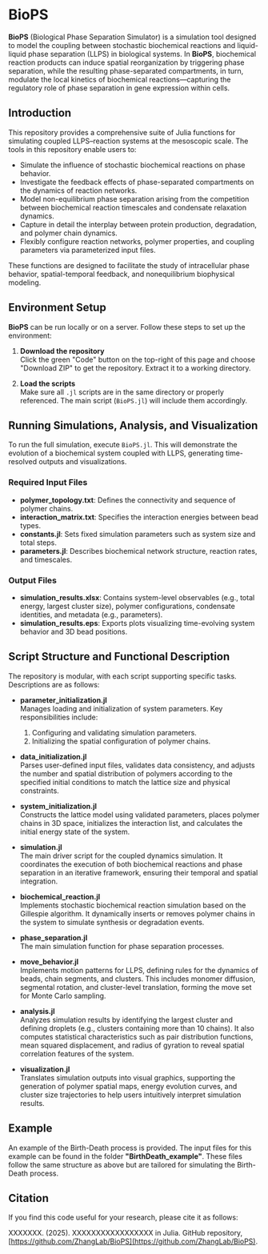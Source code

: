 # BioPS

**BioPS** (Biological Phase Separation Simulator) is a simulation tool designed to model the coupling between stochastic biochemical reactions and liquid-liquid phase separation (LLPS) in biological systems. In **BioPS**, biochemical reaction products can induce spatial reorganization by triggering phase separation, while the resulting phase-separated compartments, in turn, modulate the local kinetics of biochemical reactions—capturing the regulatory role of phase separation in gene expression within cells.

## Introduction

This repository provides a comprehensive suite of Julia functions for simulating coupled LLPS–reaction systems at the mesoscopic scale. The tools in this repository enable users to:

- Simulate the influence of stochastic biochemical reactions on phase behavior.
- Investigate the feedback effects of phase-separated compartments on the dynamics of reaction networks.
- Model non-equilibrium phase separation arising from the competition between biochemical reaction timescales and condensate relaxation dynamics.
- Capture in detail the interplay between protein production, degradation, and polymer chain dynamics.
- Flexibly configure reaction networks, polymer properties, and coupling parameters via parameterized input files.

These functions are designed to facilitate the study of intracellular phase behavior, spatial-temporal feedback, and nonequilibrium biophysical modeling.

## Environment Setup

**BioPS** can be run locally or on a server. Follow these steps to set up the environment:

1. **Download the repository**  
   Click the green "Code" button on the top-right of this page and choose "Download ZIP" to get the repository. Extract it to a working directory.

2. **Load the scripts**  
   Make sure all `.jl` scripts are in the same directory or properly referenced. The main script (`BioPS.jl`) will include them accordingly.

## Running Simulations, Analysis, and Visualization

To run the full simulation, execute `BioPS.jl`. This will demonstrate the evolution of a biochemical system coupled with LLPS, generating time-resolved outputs and visualizations.

### Required Input Files

- **polymer_topology.txt**: Defines the connectivity and sequence of polymer chains.
- **interaction_matrix.txt**: Specifies the interaction energies between bead types.
- **constants.jl**: Sets fixed simulation parameters such as system size and total steps.
- **parameters.jl**: Describes biochemical network structure, reaction rates, and timescales.

### Output Files

- **simulation_results.xlsx**: Contains system-level observables (e.g., total energy, largest cluster size), polymer configurations, condensate identities, and metadata (e.g., parameters).
- **simulation_results.eps**: Exports plots visualizing time-evolving system behavior and 3D bead positions.

## Script Structure and Functional Description

The repository is modular, with each script supporting specific tasks. Descriptions are as follows:

- **parameter_initialization.jl**  
  Manages loading and initialization of system parameters. Key responsibilities include:
  1. Configuring and validating simulation parameters.
  2. Initializing the spatial configuration of polymer chains.

- **data_initialization.jl**  
  Parses user-defined input files, validates data consistency, and adjusts the number and spatial distribution of polymers according to the specified initial conditions to match the lattice size and physical constraints.

- **system_initialization.jl**  
  Constructs the lattice model using validated parameters, places polymer chains in 3D space, initializes the interaction list, and calculates the initial energy state of the system.

- **simulation.jl**  
  The main driver script for the coupled dynamics simulation. It coordinates the execution of both biochemical reactions and phase separation in an iterative framework, ensuring their temporal and spatial integration.

- **biochemical_reaction.jl**  
  Implements stochastic biochemical reaction simulation based on the Gillespie algorithm. It dynamically inserts or removes polymer chains in the system to simulate synthesis or degradation events.

- **phase_separation.jl**  
  The main simulation function for phase separation processes.

- **move_behavior.jl**  
  Implements motion patterns for LLPS, defining rules for the dynamics of beads, chain segments, and clusters. This includes monomer diffusion, segmental rotation, and cluster-level translation, forming the move set for Monte Carlo sampling.

- **analysis.jl**  
  Analyzes simulation results by identifying the largest cluster and defining droplets (e.g., clusters containing more than 10 chains). It also computes statistical characteristics such as pair distribution functions, mean squared displacement, and radius of gyration to reveal spatial correlation features of the system.

- **visualization.jl**  
  Translates simulation outputs into visual graphics, supporting the generation of polymer spatial maps, energy evolution curves, and cluster size trajectories to help users intuitively interpret simulation results.

## Example

An example of the Birth-Death process is provided. The input files for this example can be found in the folder **"BirthDeath_example"**. These files follow the same structure as above but are tailored for simulating the Birth-Death process.

## Citation

If you find this code useful for your research, please cite it as follows:

XXXXXXX. (2025). XXXXXXXXXXXXXXXXX in Julia. GitHub repository, [https://github.com/ZhangLab/BioPS](https://github.com/ZhangLab/BioPS).
